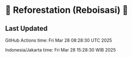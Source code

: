
# 🌳 Reforestation (Reboisasi) 🌲

## Last Updated

GitHub Actions time: Fri Mar 28 08:28:30 UTC 2025

Indonesia/Jakarta time: Fri Mar 28 15:28:30 WIB 2025
